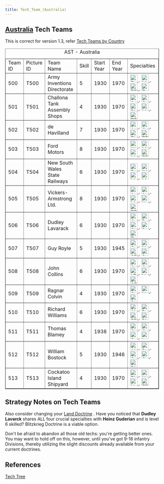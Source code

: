 ```yaml
---
title: Tech_Team_(Australia)
---
```

 [Australia](/wiki/Australia "Australia") Tech Teams
---------------------------------------------------

This is correct for version 1.3, refer [Tech Teams by Country](/wiki/Tech_Teams_by_Country "Tech Teams by Country")

<table border="1" cellpadding="2"><caption>AST - Australia</caption><tbody><tr><td>Team ID</td><td>Picture ID</td><td>Team Name</td><td>Skill</td><td>Start Year</td><td>End Year</td><td>Specialties</td></tr><tr><td>500</td><td>T500</td><td>Army Inventions Directorate</td><td>5</td><td>1930</td><td>1970</td><td><a class="image" href="/wiki/File:General_equipment.png" title="EQP"><img alt="EQP" data-file-height="24" data-file-width="24" data-url="/images/2/20/General_equipment.png" decoding="async" height="24" loading="lazy" src="/images/2/20/General_equipment.png" width="24"> </a>. <a class="image" href="/wiki/File:Mechanics.png" title="MCH"><img alt="MCH" data-file-height="24" data-file-width="24" data-url="/images/a/a1/Mechanics.png" decoding="async" height="24" loading="lazy" src="/images/a/a1/Mechanics.png" width="24"> </a>. <a class="image" href="/wiki/File:Technical_efficiency.png" title="TEC"><img alt="TEC" data-file-height="24" data-file-width="24" data-url="/images/9/9d/Technical_efficiency.png" decoding="async" height="24" loading="lazy" src="/images/9/9d/Technical_efficiency.png" width="24"> </a>. <a class="image" href="/wiki/File:Training.png" title="TRA"><img alt="TRA" data-file-height="24" data-file-width="24" data-url="/images/b/b1/Training.png" decoding="async" height="24" loading="lazy" src="/images/b/b1/Training.png" width="24"></a></td></tr><tr><td>501</td><td>T501</td><td>Challona Tank Assembly Shops</td><td>4</td><td>1930</td><td>1970</td><td><a class="image" href="/wiki/File:Artillery.png" title="ART"><img alt="ART" data-file-height="24" data-file-width="24" data-url="/images/d/d8/Artillery.png" decoding="async" height="24" loading="lazy" src="/images/d/d8/Artillery.png" width="24"> </a>. <a class="image" href="/wiki/File:Chemistry.png" title="CHE"><img alt="CHE" data-file-height="24" data-file-width="24" data-url="/images/1/19/Chemistry.png" decoding="async" height="24" loading="lazy" src="/images/1/19/Chemistry.png" width="24"> </a>. <a class="image" href="/wiki/File:Electronics.png" title="ELE"><img alt="ELE" data-file-height="24" data-file-width="24" data-url="/images/d/dd/Electronics.png" decoding="async" height="24" loading="lazy" src="/images/d/dd/Electronics.png" width="24"> </a>. <a class="image" href="/wiki/File:Mechanics.png" title="MCH"><img alt="MCH" data-file-height="24" data-file-width="24" data-url="/images/a/a1/Mechanics.png" decoding="async" height="24" loading="lazy" src="/images/a/a1/Mechanics.png" width="24"> </a>. <a class="image" href="/wiki/File:Technical_efficiency.png" title="TEC"><img alt="TEC" data-file-height="24" data-file-width="24" data-url="/images/9/9d/Technical_efficiency.png" decoding="async" height="24" loading="lazy" src="/images/9/9d/Technical_efficiency.png" width="24"></a></td></tr><tr><td>502</td><td>T502</td><td>de Havilland</td><td>7</td><td>1930</td><td>1970</td><td><a class="image" href="/wiki/File:Aeronautics.png" title="AER"><img alt="AER" data-file-height="24" data-file-width="24" data-url="/images/a/a1/Aeronautics.png" decoding="async" height="24" loading="lazy" src="/images/a/a1/Aeronautics.png" width="24"> </a>. <a class="image" href="/wiki/File:Chemistry.png" title="CHE"><img alt="CHE" data-file-height="24" data-file-width="24" data-url="/images/1/19/Chemistry.png" decoding="async" height="24" loading="lazy" src="/images/1/19/Chemistry.png" width="24"> </a>. <a class="image" href="/wiki/File:Electronics.png" title="ELE"><img alt="ELE" data-file-height="24" data-file-width="24" data-url="/images/d/dd/Electronics.png" decoding="async" height="24" loading="lazy" src="/images/d/dd/Electronics.png" width="24"> </a>. <a class="image" href="/wiki/File:Technical_efficiency.png" title="TEC"><img alt="TEC" data-file-height="24" data-file-width="24" data-url="/images/9/9d/Technical_efficiency.png" decoding="async" height="24" loading="lazy" src="/images/9/9d/Technical_efficiency.png" width="24"></a></td></tr><tr><td>503</td><td>T503</td><td>Ford Motors</td><td>8</td><td>1930</td><td>1970</td><td><a class="image" href="/wiki/File:Industrial_engineering.png" title="IND"><img alt="IND" data-file-height="24" data-file-width="24" data-url="/images/7/79/Industrial_engineering.png" decoding="async" height="24" loading="lazy" src="/images/7/79/Industrial_engineering.png" width="24"> </a>. <a class="image" href="/wiki/File:Management.png" title="MGT"><img alt="MGT" data-file-height="24" data-file-width="24" data-url="/images/c/c7/Management.png" decoding="async" height="24" loading="lazy" src="/images/c/c7/Management.png" width="24"> </a>. <a class="image" href="/wiki/File:Mechanics.png" title="MCH"><img alt="MCH" data-file-height="24" data-file-width="24" data-url="/images/a/a1/Mechanics.png" decoding="async" height="24" loading="lazy" src="/images/a/a1/Mechanics.png" width="24"> </a>. <a class="image" href="/wiki/File:Technical_efficiency.png" title="TEC"><img alt="TEC" data-file-height="24" data-file-width="24" data-url="/images/9/9d/Technical_efficiency.png" decoding="async" height="24" loading="lazy" src="/images/9/9d/Technical_efficiency.png" width="24"></a></td></tr><tr><td>504</td><td>T504</td><td>New South Wales State Railways</td><td>6</td><td>1930</td><td>1970</td><td><a class="image" href="/wiki/File:General_equipment.png" title="EQP"><img alt="EQP" data-file-height="24" data-file-width="24" data-url="/images/2/20/General_equipment.png" decoding="async" height="24" loading="lazy" src="/images/2/20/General_equipment.png" width="24"> </a>. <a class="image" href="/wiki/File:Industrial_engineering.png" title="IND"><img alt="IND" data-file-height="24" data-file-width="24" data-url="/images/7/79/Industrial_engineering.png" decoding="async" height="24" loading="lazy" src="/images/7/79/Industrial_engineering.png" width="24"> </a>. <a class="image" href="/wiki/File:Management.png" title="MGT"><img alt="MGT" data-file-height="24" data-file-width="24" data-url="/images/c/c7/Management.png" decoding="async" height="24" loading="lazy" src="/images/c/c7/Management.png" width="24"> </a>. <a class="image" href="/wiki/File:Mechanics.png" title="MCH"><img alt="MCH" data-file-height="24" data-file-width="24" data-url="/images/a/a1/Mechanics.png" decoding="async" height="24" loading="lazy" src="/images/a/a1/Mechanics.png" width="24"></a></td></tr><tr><td>505</td><td>T505</td><td>Vickers-Armstrong Ltd.</td><td>8</td><td>1930</td><td>1970</td><td><a class="image" href="/wiki/File:Aeronautics.png" title="AER"><img alt="AER" data-file-height="24" data-file-width="24" data-url="/images/a/a1/Aeronautics.png" decoding="async" height="24" loading="lazy" src="/images/a/a1/Aeronautics.png" width="24"> </a>. <a class="image" href="/wiki/File:Artillery.png" title="ART"><img alt="ART" data-file-height="24" data-file-width="24" data-url="/images/d/d8/Artillery.png" decoding="async" height="24" loading="lazy" src="/images/d/d8/Artillery.png" width="24"> </a>. <a class="image" href="/wiki/File:Mechanics.png" title="MCH"><img alt="MCH" data-file-height="24" data-file-width="24" data-url="/images/a/a1/Mechanics.png" decoding="async" height="24" loading="lazy" src="/images/a/a1/Mechanics.png" width="24"> </a>. <a class="image" href="/wiki/File:Naval_engineering.png" title="NVE"><img alt="NVE" data-file-height="24" data-file-width="24" data-url="/images/0/09/Naval_engineering.png" decoding="async" height="24" loading="lazy" src="/images/0/09/Naval_engineering.png" width="24"> </a>. <a class="image" href="/wiki/File:Technical_efficiency.png" title="TEC"><img alt="TEC" data-file-height="24" data-file-width="24" data-url="/images/9/9d/Technical_efficiency.png" decoding="async" height="24" loading="lazy" src="/images/9/9d/Technical_efficiency.png" width="24"></a></td></tr><tr><td>506</td><td>T506</td><td>Dudley Lavarack</td><td>6</td><td>1930</td><td>1970</td><td><a class="image" href="/wiki/File:Combined_arms_focus.png" title="CAF"><img alt="CAF" data-file-height="24" data-file-width="24" data-url="/images/f/f8/Combined_arms_focus.png" decoding="async" height="24" loading="lazy" src="/images/f/f8/Combined_arms_focus.png" width="24"> </a>. <a class="image" href="/wiki/File:Decentralized_execution.png" title="DEX"><img alt="DEX" data-file-height="24" data-file-width="24" data-url="/images/0/0d/Decentralized_execution.png" decoding="async" height="24" loading="lazy" src="/images/0/0d/Decentralized_execution.png" width="24"> </a>. <a class="image" href="/wiki/File:Individual_courage.png" title="CRG"><img alt="CRG" data-file-height="24" data-file-width="24" data-url="/images/3/38/Individual_courage.png" decoding="async" height="24" loading="lazy" src="/images/3/38/Individual_courage.png" width="24"> </a>. <a class="image" href="/wiki/File:Small_unit_tactics.png" title="SMT"><img alt="SMT" data-file-height="24" data-file-width="24" data-url="/images/2/2f/Small_unit_tactics.png" decoding="async" height="24" loading="lazy" src="/images/2/2f/Small_unit_tactics.png" width="24"> </a>. <a class="image" href="/wiki/File:Training.png" title="TRA"><img alt="TRA" data-file-height="24" data-file-width="24" data-url="/images/b/b1/Training.png" decoding="async" height="24" loading="lazy" src="/images/b/b1/Training.png" width="24"></a></td></tr><tr><td>507</td><td>T507</td><td>Guy Royle</td><td>5</td><td>1930</td><td>1945</td><td><a class="image" href="/wiki/File:Centralized_execution.png" title="CEX"><img alt="CEX" data-file-height="24" data-file-width="24" data-url="/images/b/bc/Centralized_execution.png" decoding="async" height="24" loading="lazy" src="/images/b/bc/Centralized_execution.png" width="24"> </a>. <a class="image" href="/wiki/File:Naval_training.png" title="NVT"><img alt="NVT" data-file-height="24" data-file-width="24" data-url="/images/1/10/Naval_training.png" decoding="async" height="24" loading="lazy" src="/images/1/10/Naval_training.png" width="24"> </a>. <a class="image" href="/wiki/File:Seamanship.png" title="SEA"><img alt="SEA" data-file-height="24" data-file-width="24" data-url="/images/2/22/Seamanship.png" decoding="async" height="24" loading="lazy" src="/images/2/22/Seamanship.png" width="24"> </a>. <a class="image" href="/wiki/File:Submarine_tactics.png" title="SUB"><img alt="SUB" data-file-height="24" data-file-width="24" data-url="/images/6/61/Submarine_tactics.png" decoding="async" height="24" loading="lazy" src="/images/6/61/Submarine_tactics.png" width="24"></a></td></tr><tr><td>508</td><td>T508</td><td>John Collins</td><td>6</td><td>1930</td><td>1970</td><td><a class="image" href="/wiki/File:Carrier_tactics.png" title="CAR"><img alt="CAR" data-file-height="24" data-file-width="24" data-url="/images/e/e9/Carrier_tactics.png" decoding="async" height="24" loading="lazy" src="/images/e/e9/Carrier_tactics.png" width="24"> </a>. <a class="image" href="/wiki/File:Centralized_execution.png" title="CEX"><img alt="CEX" data-file-height="24" data-file-width="24" data-url="/images/b/bc/Centralized_execution.png" decoding="async" height="24" loading="lazy" src="/images/b/bc/Centralized_execution.png" width="24"> </a>. <a class="image" href="/wiki/File:Large_taskforce_tactics.png" title="LTF"><img alt="LTF" data-file-height="24" data-file-width="24" data-url="/images/e/e7/Large_taskforce_tactics.png" decoding="async" height="24" loading="lazy" src="/images/e/e7/Large_taskforce_tactics.png" width="24"> </a>. <a class="image" href="/wiki/File:Naval_training.png" title="NVT"><img alt="NVT" data-file-height="24" data-file-width="24" data-url="/images/1/10/Naval_training.png" decoding="async" height="24" loading="lazy" src="/images/1/10/Naval_training.png" width="24"> </a>. <a class="image" href="/wiki/File:Seamanship.png" title="SEA"><img alt="SEA" data-file-height="24" data-file-width="24" data-url="/images/2/22/Seamanship.png" decoding="async" height="24" loading="lazy" src="/images/2/22/Seamanship.png" width="24"></a></td></tr><tr><td>509</td><td>T509</td><td>Ragnar Colvin</td><td>4</td><td>1930</td><td>1970</td><td><a class="image" href="/wiki/File:Centralized_execution.png" title="CEX"><img alt="CEX" data-file-height="24" data-file-width="24" data-url="/images/b/bc/Centralized_execution.png" decoding="async" height="24" loading="lazy" src="/images/b/bc/Centralized_execution.png" width="24"> </a>. <a class="image" href="/wiki/File:Naval_training.png" title="NVT"><img alt="NVT" data-file-height="24" data-file-width="24" data-url="/images/1/10/Naval_training.png" decoding="async" height="24" loading="lazy" src="/images/1/10/Naval_training.png" width="24"> </a>. <a class="image" href="/wiki/File:Small_taskforce_tactics.png" title="STF"><img alt="STF" data-file-height="24" data-file-width="24" data-url="/images/4/48/Small_taskforce_tactics.png" decoding="async" height="24" loading="lazy" src="/images/4/48/Small_taskforce_tactics.png" width="24"></a></td></tr><tr><td>510</td><td>T510</td><td>Richard Williams</td><td>6</td><td>1930</td><td>1970</td><td><a class="image" href="/wiki/File:Aircraft_testing.png" title="AIR"><img alt="AIR" data-file-height="24" data-file-width="24" data-url="/images/8/87/Aircraft_testing.png" decoding="async" height="24" loading="lazy" src="/images/8/87/Aircraft_testing.png" width="24"> </a>. <a class="image" href="/wiki/File:Decentralized_execution.png" title="DEX"><img alt="DEX" data-file-height="24" data-file-width="24" data-url="/images/0/0d/Decentralized_execution.png" decoding="async" height="24" loading="lazy" src="/images/0/0d/Decentralized_execution.png" width="24"> </a>. <a class="image" href="/wiki/File:Fighter_tactics.png" title="FTR"><img alt="FTR" data-file-height="24" data-file-width="24" data-url="/images/8/8a/Fighter_tactics.png" decoding="async" height="24" loading="lazy" src="/images/8/8a/Fighter_tactics.png" width="24"> </a>. <a class="image" href="/wiki/File:Piloting.png" title="PIL"><img alt="PIL" data-file-height="24" data-file-width="24" data-url="/images/6/6b/Piloting.png" decoding="async" height="24" loading="lazy" src="/images/6/6b/Piloting.png" width="24"></a></td></tr><tr><td>511</td><td>T511</td><td>Thomas Blamey</td><td>4</td><td>1938</td><td>1970</td><td><a class="image" href="/wiki/File:Centralized_execution.png" title="CEX"><img alt="CEX" data-file-height="24" data-file-width="24" data-url="/images/b/bc/Centralized_execution.png" decoding="async" height="24" loading="lazy" src="/images/b/bc/Centralized_execution.png" width="24"> </a>. <a class="image" href="/wiki/File:Combined_arms_focus.png" title="CAF"><img alt="CAF" data-file-height="24" data-file-width="24" data-url="/images/f/f8/Combined_arms_focus.png" decoding="async" height="24" loading="lazy" src="/images/f/f8/Combined_arms_focus.png" width="24"> </a>. <a class="image" href="/wiki/File:Individual_courage.png" title="CRG"><img alt="CRG" data-file-height="24" data-file-width="24" data-url="/images/3/38/Individual_courage.png" decoding="async" height="24" loading="lazy" src="/images/3/38/Individual_courage.png" width="24"> </a>. <a class="image" href="/wiki/File:Large_unit_tactics.png" title="LGT"><img alt="LGT" data-file-height="24" data-file-width="24" data-url="/images/1/1d/Large_unit_tactics.png" decoding="async" height="24" loading="lazy" src="/images/1/1d/Large_unit_tactics.png" width="24"></a></td></tr><tr><td>512</td><td>T512</td><td>William Bostock</td><td>5</td><td>1930</td><td>1946</td><td><a class="image" href="/wiki/File:Aircraft_testing.png" title="AIR"><img alt="AIR" data-file-height="24" data-file-width="24" data-url="/images/8/87/Aircraft_testing.png" decoding="async" height="24" loading="lazy" src="/images/8/87/Aircraft_testing.png" width="24"> </a>. <a class="image" href="/wiki/File:Bomber_tactics.png" title="BOM"><img alt="BOM" data-file-height="24" data-file-width="24" data-url="/images/2/26/Bomber_tactics.png" decoding="async" height="24" loading="lazy" src="/images/2/26/Bomber_tactics.png" width="24"> </a>. <a class="image" href="/wiki/File:Centralized_execution.png" title="CEX"><img alt="CEX" data-file-height="24" data-file-width="24" data-url="/images/b/bc/Centralized_execution.png" decoding="async" height="24" loading="lazy" src="/images/b/bc/Centralized_execution.png" width="24"> </a>. <a class="image" href="/wiki/File:Combined_arms_focus.png" title="CAF"><img alt="CAF" data-file-height="24" data-file-width="24" data-url="/images/f/f8/Combined_arms_focus.png" decoding="async" height="24" loading="lazy" src="/images/f/f8/Combined_arms_focus.png" width="24"> </a>. <a class="image" href="/wiki/File:Piloting.png" title="PIL"><img alt="PIL" data-file-height="24" data-file-width="24" data-url="/images/6/6b/Piloting.png" decoding="async" height="24" loading="lazy" src="/images/6/6b/Piloting.png" width="24"></a></td></tr><tr><td>513</td><td>T513</td><td>Cockatoo Island Shipyard</td><td>4</td><td>1930</td><td>1970</td><td><a class="image" href="/wiki/File:Electronics.png" title="ELE"><img alt="ELE" data-file-height="24" data-file-width="24" data-url="/images/d/dd/Electronics.png" decoding="async" height="24" loading="lazy" src="/images/d/dd/Electronics.png" width="24"> </a>. <a class="image" href="/wiki/File:Naval_artillery.png" title="NVA"><img alt="NVA" data-file-height="24" data-file-width="24" data-url="/images/e/ea/Naval_artillery.png" decoding="async" height="24" loading="lazy" src="/images/e/ea/Naval_artillery.png" width="24"> </a>. <a class="image" href="/wiki/File:Naval_engineering.png" title="NVE"><img alt="NVE" data-file-height="24" data-file-width="24" data-url="/images/0/09/Naval_engineering.png" decoding="async" height="24" loading="lazy" src="/images/0/09/Naval_engineering.png" width="24"> </a>. <a class="image" href="/wiki/File:Technical_efficiency.png" title="TEC"><img alt="TEC" data-file-height="24" data-file-width="24" data-url="/images/9/9d/Technical_efficiency.png" decoding="async" height="24" loading="lazy" src="/images/9/9d/Technical_efficiency.png" width="24"></a></td></tr></tbody></table>

Strategy Notes on Tech Teams
----------------------------

Also consider changing your [Land Doctrine](/wiki/Land_Doctrine "Land Doctrine") . Have you noticed that **Dudley Lavarck** shares ALL four crucial specialties with **Heinz Guderian** and is level 6 skilled? Blitzkrieg Doctrine is a viable option.

Don't be afraid to abandon all those old techs: you're getting better ones. You may want to hold off on this, however, until you've got 9-18 infantry Divisions, thereby utilizing the slight discounts already available from your current doctrines.

References
----------

[Tech Tree](/wiki/Tech_Tree "Tech Tree")
